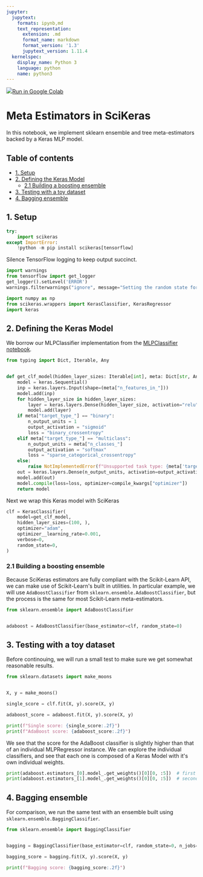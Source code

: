 ```yaml
---
jupyter:
  jupytext:
    formats: ipynb,md
    text_representation:
      extension: .md
      format_name: markdown
      format_version: '1.3'
      jupytext_version: 1.11.4
  kernelspec:
    display_name: Python 3
    language: python
    name: python3
---
```


<!-- #raw -->
<a href="https://colab.research.google.com/github/adriangb/scikeras/blob/docs-deploy/refs/heads/master/notebooks/Meta_Estimators.ipynb"><img src="https://www.tensorflow.org/images/colab_logo_32px.png">Run in Google Colab</a>
<!-- #endraw -->

# Meta Estimators in SciKeras

In this notebook, we implement sklearn ensemble and tree meta-estimators backed by a Keras MLP model.

## Table of contents

* [1. Setup](#1.-Setup)
* [2. Defining the Keras Model](#2.-Defining-the-Keras-Model)
  * [2.1 Building a boosting ensemble](#2.1-Building-a-boosting-ensemble)
* [3. Testing with a toy dataset](#3.-Testing-with-a-toy-dataset)
* [4. Bagging ensemble](#4.-Bagging-ensemble)

## 1. Setup

```python
try:
    import scikeras
except ImportError:
    !python -m pip install scikeras[tensorflow]
```

Silence TensorFlow logging to keep output succinct.

```python
import warnings
from tensorflow import get_logger
get_logger().setLevel('ERROR')
warnings.filterwarnings("ignore", message="Setting the random state for TF")
```

```python
import numpy as np
from scikeras.wrappers import KerasClassifier, KerasRegressor
import keras
```

## 2. Defining the Keras Model

We borrow our MLPClassifier implementation from the [MLPClassifier notebook](https://colab.research.google.com/github/adriangb/scikeras/blob/master/notebooks/MLPClassifier_and_MLPRegressor.ipynb).

```python
from typing import Dict, Iterable, Any


def get_clf_model(hidden_layer_sizes: Iterable[int], meta: Dict[str, Any], compile_kwargs: Dict[str, Any]):
    model = keras.Sequential()
    inp = keras.layers.Input(shape=(meta["n_features_in_"]))
    model.add(inp)
    for hidden_layer_size in hidden_layer_sizes:
        layer = keras.layers.Dense(hidden_layer_size, activation="relu")
        model.add(layer)
    if meta["target_type_"] == "binary":
        n_output_units = 1
        output_activation = "sigmoid"
        loss = "binary_crossentropy"
    elif meta["target_type_"] == "multiclass":
        n_output_units = meta["n_classes_"]
        output_activation = "softmax"
        loss = "sparse_categorical_crossentropy"
    else:
        raise NotImplementedError(f"Unsupported task type: {meta['target_type_']}")
    out = keras.layers.Dense(n_output_units, activation=output_activation)
    model.add(out)
    model.compile(loss=loss, optimizer=compile_kwargs["optimizer"])
    return model
```

Next we wrap this Keras model with SciKeras

```python
clf = KerasClassifier(
    model=get_clf_model,
    hidden_layer_sizes=(100, ),
    optimizer="adam",
    optimizer__learning_rate=0.001,
    verbose=0,
    random_state=0,
)
```

### 2.1 Building a boosting ensemble

Because SciKeras estimators are fully compliant with the Scikit-Learn API, we can make use of Scikit-Learn's built in utilities. In particular example, we will use `AdaBoostClassifier` from `sklearn.ensemble.AdaBoostClassifier`, but the process is the same for most Scikit-Learn meta-estimators.


```python
from sklearn.ensemble import AdaBoostClassifier


adaboost = AdaBoostClassifier(base_estimator=clf, random_state=0)
```

## 3. Testing with a toy dataset

Before continouing, we will run a small test to make sure we get somewhat reasonable results.


```python
from sklearn.datasets import make_moons


X, y = make_moons()

single_score = clf.fit(X, y).score(X, y)

adaboost_score = adaboost.fit(X, y).score(X, y)

print(f"Single score: {single_score:.2f}")
print(f"AdaBoost score: {adaboost_score:.2f}")
```

We see that the score for the AdaBoost classifier is slightly higher than that of an individual MLPRegressor instance. We can explore the individual classifiers, and see that each one is composed of a Keras Model with it's own individual weights.


```python
print(adaboost.estimators_[0].model_.get_weights()[0][0, :5])  # first sub-estimator
print(adaboost.estimators_[1].model_.get_weights()[0][0, :5])  # second sub-estimator
```

## 4. Bagging ensemble

For comparison, we run the same test with an ensemble built using `sklearn.ensemble.BaggingClassifier`.

```python
from sklearn.ensemble import BaggingClassifier


bagging = BaggingClassifier(base_estimator=clf, random_state=0, n_jobs=-1)

bagging_score = bagging.fit(X, y).score(X, y)

print(f"Bagging score: {bagging_score:.2f}")
```
